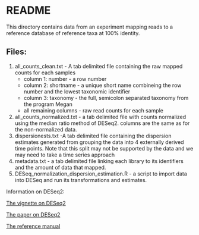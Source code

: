 # README

This directory contains data from an experiment mapping reads to a reference
database of reference taxa at 100% identity.

## Files:
1. all_counts_clean.txt - A tab delimited file containing the raw mapped counts
 for each samples
    * column 1: number - a row number
    * column 2: shortname - a unique short name combineing the row number and
 the lowest taxonomic identifier
    * column 3: taxonomy - the full, semicolon separated taxonomy from the program Megan
    * all remaining columns - raw read counts for each sample
2. all_counts_normalized.txt - a tab delimited file with counts normalized using
 the median ratio method of DESeq2. columns are the same as for the non-normalized data.
3. dispersionests.txt -A tab delimited file containing the dispersion estimates
 generated from grouping the data into 4 externally derived time points.
 Note that this split may not be supported by the data and we may need to take a time series approach
4. metadata.txt - a tab delimited file linking each library to its identifiers and the amount of data that mapped. 
5. DESeq_normalization_dispersion_estimation.R - a script to import data into DESeq and run its transformations and estimates.

Information on DESeq2:

[The vignette on DESeq2](https://www.bioconductor.org/packages/devel/bioc/vignettes/DESeq2/inst/doc/DESeq2.html)

[The paper on DESeq2](https://genomebiology.biomedcentral.com/articles/10.1186/s13059-014-0550-8)

[The reference manual](https://www.bioconductor.org/packages/release/bioc/manuals/DESeq2/man/DESeq2.pdf)